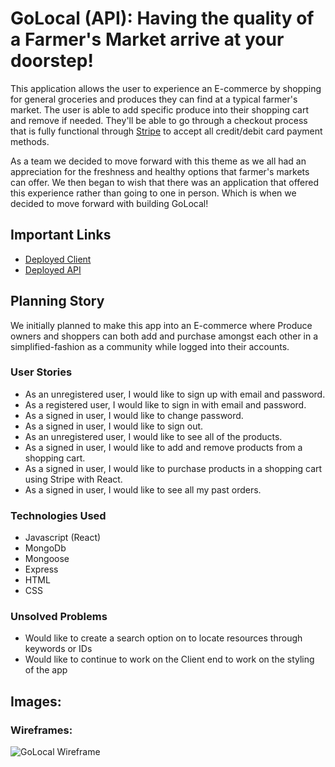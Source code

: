 # GoLocal (API): Having the quality of a Farmer's Market arrive at your doorstep!

This application allows the user to experience an E-commerce by shopping for general groceries and produces they can find at a typical farmer's market. The user is able to add specific produce into their shopping cart and remove if needed. They'll be able to go through a checkout process that is fully functional through [Stripe](https://stripe.com/) to accept all credit/debit card payment methods.

As a team we decided to move forward with this theme as we all had an appreciation for the freshness and healthy options that farmer's markets can offer. We then began to wish that there was an application that offered this experience rather than going to one in person. Which is when we decided to move forward with building GoLocal!

## Important Links

- [Deployed Client]()
- [Deployed API]()

## Planning Story

We initially planned to make this app into an E-commerce where Produce owners and shoppers can both add and purchase amongst each other in a simplified-fashion as a community while logged into their accounts.

### User Stories

- As an unregistered user, I would like to sign up with email and password.
- As a registered user, I would like to sign in with email and password.
- As a signed in user, I would like to change password.
- As a signed in user, I would like to sign out.
- As an unregistered user, I would like to see all of the products.
- As a signed in user, I would like to add and remove products from a shopping cart.
- As a signed in user, I would like to purchase products in a shopping cart using Stripe with React.
- As a signed in user, I would like to see all my past orders.

### Technologies Used

- Javascript (React)
- MongoDb
- Mongoose
- Express
- HTML
- CSS

### Unsolved Problems

- Would like to create a search option on to locate resources through keywords or IDs
- Would like to continue to work on the Client end to work on the styling of the app

## Images:

### Wireframes:
![GoLocal Wireframe]()
